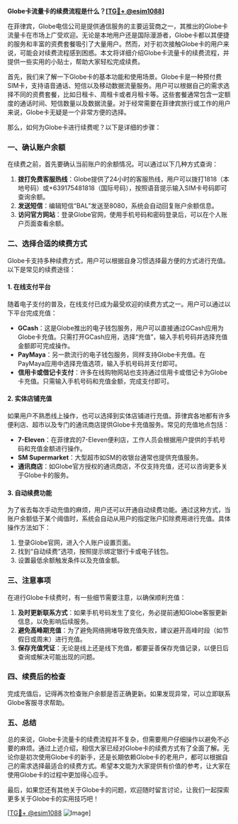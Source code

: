 **Globe卡流量卡的续费流程是什么？[[TG💪+ @esim1088](https://t.me/s/esim1088)]**

在菲律宾，Globe电信公司是提供通信服务的主要运营商之一，其推出的Globe卡流量卡在市场上广受欢迎。无论是本地用户还是国际漫游者，Globe卡都以其便捷的服务和丰富的资费套餐吸引了大量用户。然而，对于初次接触Globe卡的用户来说，可能会对续费流程感到困惑。本文将详细介绍Globe卡流量卡的续费流程，并提供一些实用的小贴士，帮助大家轻松完成续费。

首先，我们来了解一下Globe卡的基本功能和使用场景。Globe卡是一种预付费SIM卡，支持语音通话、短信以及移动数据流量服务。用户可以根据自己的需求选择不同的资费套餐，比如日租卡、周租卡或者月租卡等。这些套餐通常包含一定额度的通话时间、短信数量以及数据流量。对于经常需要在菲律宾旅行或工作的用户来说，Globe卡无疑是一个非常方便的选择。

那么，如何为Globe卡进行续费呢？以下是详细的步骤：

### **一、确认账户余额**
在续费之前，首先要确认当前账户的余额情况。可以通过以下几种方式查询：
1. **拨打免费客服热线**：Globe提供了24小时的客服热线，用户可以拨打1818（本地号码）或+639175481818（国际号码），按照语音提示输入SIM卡号码即可查询余额。
2. **发送短信**：编辑短信“BAL”发送至8080，系统会自动回复账户余额信息。
3. **访问官方网站**：登录Globe官网，使用手机号码和密码登录后，可以在个人账户页面查看余额。

### **二、选择合适的续费方式**
Globe卡支持多种续费方式，用户可以根据自身习惯选择最方便的方式进行充值。以下是常见的续费途径：

#### **1. 在线支付平台**
随着电子支付的普及，在线支付已成为最受欢迎的续费方式之一。用户可以通过以下平台完成充值：
- **GCash**：这是Globe推出的电子钱包服务，用户可以直接通过GCash应用为Globe卡充值。只需打开GCash应用，选择“充值”，输入手机号码并选择充值金额即可完成操作。
- **PayMaya**：另一款流行的电子钱包服务，同样支持Globe卡充值。在PayMaya应用中选择充值选项，输入手机号码并支付即可。
- **信用卡或借记卡支付**：许多在线购物网站也支持通过信用卡或借记卡为Globe卡充值。只需输入手机号码和充值金额，完成支付即可。

#### **2. 实体店铺充值**
如果用户不熟悉线上操作，也可以选择到实体店铺进行充值。菲律宾各地都有许多便利店、超市以及专门的通讯商店提供Globe卡充值服务。常见的充值地点包括：
- **7-Eleven**：在菲律宾的7-Eleven便利店，工作人员会根据用户提供的手机号码和充值金额进行操作。
- **SM Supermarket**：大型超市如SM的收银台通常也提供充值服务。
- **通讯商店**：如Globe官方授权的通讯商店，不仅支持充值，还可以咨询更多关于Globe卡的服务。

#### **3. 自动续费功能**
为了省去每次手动充值的麻烦，用户还可以开通自动续费功能。通过这种方式，当账户余额低于某个阈值时，系统会自动从用户的指定账户扣除费用进行充值。具体操作方法如下：
1. 登录Globe官网，进入个人账户设置页面。
2. 找到“自动续费”选项，按照提示绑定银行卡或电子钱包。
3. 设置最低余额触发条件以及充值金额。

### **三、注意事项**
在进行Globe卡续费时，有一些细节需要注意，以确保顺利充值：
1. **及时更新联系方式**：如果手机号码发生了变化，务必提前通知Globe客服更新信息，以免影响后续服务。
2. **避免高峰期充值**：为了避免网络拥堵导致充值失败，建议避开高峰时段（如节假日或周末）进行充值。
3. **保存充值凭证**：无论是线上还是线下充值，都要妥善保存充值记录，以便日后查询或解决可能出现的问题。

### **四、续费后的检查**
完成充值后，记得再次检查账户余额是否正确更新。如果发现异常，可以立即联系Globe客服寻求帮助。

### **五、总结**
总的来说，Globe卡流量卡的续费流程并不复杂，但需要用户仔细操作以避免不必要的麻烦。通过上述介绍，相信大家已经对Globe卡的续费方式有了全面了解。无论你是初次使用Globe卡的新手，还是长期依赖Globe卡的老用户，都可以根据自己的需求选择最适合的续费方式。希望本文能为大家提供有价值的参考，让大家在使用Globe卡的过程中更加得心应手。

最后，如果您还有其他关于Globe卡的问题，欢迎随时留言讨论，让我们一起探索更多关于Globe卡的实用技巧吧！

[[TG💪+ @esim1088](https://t.me/s/esim1088) ![Image](https://i.postimg.cc/4NQfJmqS/Snipaste-2025-05-13-00-14-12.png)]